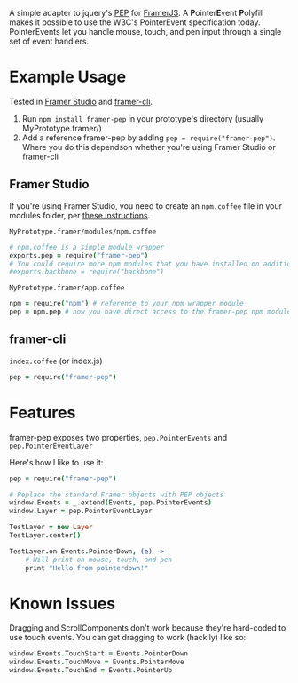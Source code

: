 A simple adapter to jquery's [PEP](https://github.com/jquery/PEP) for [FramerJS](http://framerjs.com/). A **P**ointer**E**vent **P**olyfill makes it possible to use the W3C's PointerEvent specification today. PointerEvents let you handle mouse, touch, and pen input through a single set of event handlers.

# Example Usage

Tested in [Framer Studio](http://framerjs.com) and [framer-cli](https://github.com/peteschaffner/framer-cli).

1. Run `npm install framer-pep` in your prototype's directory (usually MyPrototype.framer/)
2. Add a reference framer-pep by adding `pep = require("framer-pep")`. Where you do this dependson whether you're using Framer Studio or framer-cli

## Framer Studio

If you're using Framer Studio, you need to create an `npm.coffee` file in your modules folder, per [these instructions](http://framerjs.com/docs/#modules-npm-example).

`MyPrototype.framer/modules/npm.coffee`

```coffeescript
# npm.coffee is a simple module wrapper
exports.pep = require("framer-pep")
# You could require more npm modules that you have installed on additional lines. For example, assuming you have backbone installed:
#exports.backbone = require("backbone")
```

`MyPrototype.framer/app.coffee`

```coffeescript
npm = require("npm") # reference to your npm wrapper module
pep = npm.pep # now you have direct access to the framer-pep npm module
```

## framer-cli

`index.coffee` (or index.js)

```coffeescript
pep = require("framer-pep")
```

# Features

framer-pep exposes two properties, `pep.PointerEvents` and `pep.PointerEventLayer`

Here's how I like to use it:

```coffeescript
pep = require("framer-pep")

# Replace the standard Framer objects with PEP objects
window.Events = _.extend(Events, pep.PointerEvents)
window.Layer = pep.PointerEventLayer

TestLayer = new Layer
TestLayer.center()

TestLayer.on Events.PointerDown, (e) ->
    # Will print on mouse, touch, and pen
    print "Hello from pointerdown!"
```

# Known Issues

Dragging and ScrollComponents don't work because they're hard-coded to use touch events. You can get dragging to work (hackily) like so:

```coffeescript
window.Events.TouchStart = Events.PointerDown
window.Events.TouchMove = Events.PointerMove
window.Events.TouchEnd = Events.PointerUp
```